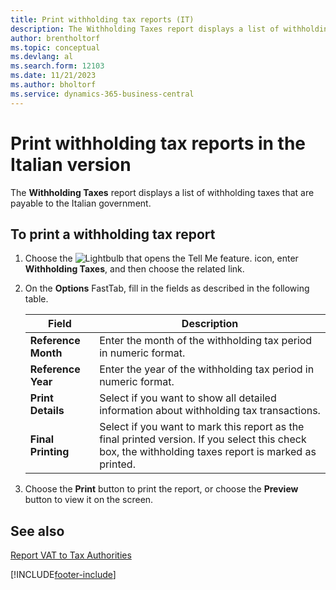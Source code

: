 ```yaml
---
title: Print withholding tax reports (IT)
description: The Withholding Taxes report displays a list of withholding taxes that are payable to the Italian government.
author: brentholtorf
ms.topic: conceptual
ms.devlang: al
ms.search.form: 12103
ms.date: 11/21/2023
ms.author: bholtorf
ms.service: dynamics-365-business-central
---
```


# Print withholding tax reports in the Italian version

The **Withholding Taxes** report displays a list of withholding taxes that are payable to the Italian government.  

## To print a withholding tax report  

1. Choose the ![Lightbulb that opens the Tell Me feature.](../../media/ui-search/search_small.png "Tell me what you want to do") icon, enter **Withholding Taxes**, and then choose the related link.  
2. On the **Options** FastTab, fill in the fields as described in the following table.  

    |Field|Description|  
    |-----|-----------|  
    |**Reference Month**|Enter the month of the withholding tax period in numeric format.|
    |**Reference Year**|Enter the year of the withholding tax period in numeric format.|
    |**Print Details**|Select if you want to show all detailed information about withholding tax transactions.|
    |**Final Printing**|Select if you want to mark this report as the final printed version. If you select this check box, the withholding taxes report is marked as printed.|

3. Choose the **Print** button to print the report, or choose the **Preview** button to view it on the screen.  

## See also

[Report VAT to Tax Authorities](../../finance-how-report-vat.md)  


[!INCLUDE[footer-include](../../includes/footer-banner.md)]